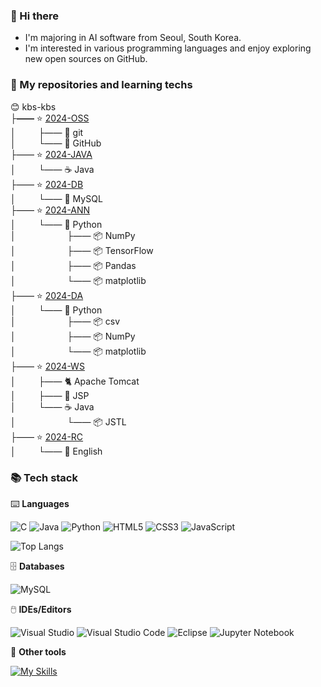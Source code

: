 ### 👋 Hi there

- I'm majoring in AI software from Seoul, South Korea.
- I'm interested in various programming languages
and enjoy exploring new open sources on GitHub.      

### 🍱 My repositories and learning techs    

😊 kbs-kbs      
**├&mdash;&mdash;** ⭐ [2024-OSS](https://github.com/kbs-kbs/2024-OSS)    
**│** &emsp;&emsp; **├**&mdash;&mdash; 🔱 git   
**│** &emsp;&emsp; **└**&mdash;&mdash; 🐙 GitHub   
**├**&mdash;&mdash; ⭐ [2024-JAVA](https://github.com/kbs-kbs/2024-JAVA)   
**│** &emsp;&emsp; **└**&mdash;&mdash; ☕ Java    
**├**&mdash;&mdash; ⭐ [2024-DB](https://github.com/kbs-kbs/2024-DB)   
**│** &emsp;&emsp; **└**&mdash;&mdash; 🐬 MySQL   
**├**&mdash;&mdash; ⭐ [2024-ANN](https://github.com/kbs-kbs/2024-ANN)   
**│** &emsp;&emsp; **└**&mdash;&mdash; 🐍 Python        
**│** &emsp;&emsp; &emsp;&emsp;&emsp; **├**&mdash;&mdash; 📦 NumPy     
**│** &emsp;&emsp; &emsp;&emsp;&emsp; **├**&mdash;&mdash; 📦 TensorFlow     
**│** &emsp;&emsp; &emsp;&emsp;&emsp; **├**&mdash;&mdash; 📦 Pandas   
**│** &emsp;&emsp; &emsp;&emsp;&emsp; **└**&mdash;&mdash; 📦 matplotlib   
**├**&mdash;&mdash; ⭐ [2024-DA](https://github.com/kbs-kbs/2024-DA)   
**│** &emsp;&emsp; **└**&mdash;&mdash; 🐍 Python  
**│** &emsp;&emsp; &emsp;&emsp;&emsp; **├**&mdash;&mdash; 📦 csv           
**│** &emsp;&emsp; &emsp;&emsp;&emsp; **├**&mdash;&mdash; 📦 NumPy           
**│** &emsp;&emsp; &emsp;&emsp;&emsp; **└**&mdash;&mdash; 📦 matplotlib      
**├**&mdash;&mdash; ⭐ [2024-WS](https://github.com/kbs-kbs/2024-WS)   
**│** &emsp;&emsp; **├**&mdash;&mdash; 🐈 Apache Tomcat   
**│** &emsp;&emsp; **├**&mdash;&mdash; 🔄 JSP   
**│** &emsp;&emsp; **└**&mdash;&mdash; ☕ Java    
**│** &emsp;&emsp; &emsp;&emsp;&emsp; **└**&mdash;&mdash; 📦 JSTL   
**├**&mdash;&mdash; ⭐ [2024-RC](https://github.com/kbs-kbs/2024-RC)   
**│** &emsp;&emsp; **└**&mdash;&mdash; 🍔 English     

### 📚 Tech stack
⌨️ **Languages**

![C](https://img.shields.io/badge/c-%2300599C.svg?style=for-the-badge&logo=c&logoColor=white)
![Java](https://img.shields.io/badge/java-%23ED8B00.svg?style=for-the-badge&logo=openjdk&logoColor=white)
![Python](https://img.shields.io/badge/python-3670A0?style=for-the-badge&logo=python&logoColor=ffdd54)
![HTML5](https://img.shields.io/badge/html5-%23E34F26.svg?style=for-the-badge&logo=html5&logoColor=white)
![CSS3](https://img.shields.io/badge/css3-%231572B6.svg?style=for-the-badge&logo=css3&logoColor=white)
![JavaScript](https://img.shields.io/badge/javascript-%23323330.svg?style=for-the-badge&logo=javascript&logoColor=%23F7DF1E)
   
![Top Langs](https://github-readme-stats.vercel.app/api/top-langs/?username=kbs-kbs&layout=compact)

🗄️ **Databases**

![MySQL](https://img.shields.io/badge/mysql-4479A1.svg?style=for-the-badge&logo=mysql&logoColor=white)

🖱️ **IDEs/Editors**

![Visual Studio](https://img.shields.io/badge/Visual%20Studio-5C2D91.svg?style=for-the-badge&logo=visual-studio&logoColor=white)
![Visual Studio Code](https://img.shields.io/badge/Visual%20Studio%20Code-0078d7.svg?style=for-the-badge&logo=visual-studio-code&logoColor=white)
![Eclipse](https://img.shields.io/badge/Eclipse-FE7A16.svg?style=for-the-badge&logo=Eclipse&logoColor=white)
![Jupyter Notebook](https://img.shields.io/badge/jupyter-%23FA0F00.svg?style=for-the-badge&logo=jupyter&logoColor=white)

🧰 **Other tools**

[![My Skills](https://skillicons.dev/icons?i=git,github,figma)](https://skillicons.dev)




